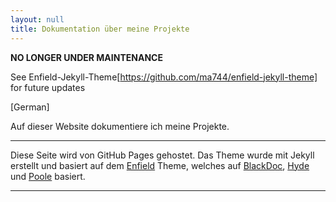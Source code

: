 ```yaml
---
layout: null
title: Dokumentation über meine Projekte
---
```

**NO LONGER UNDER MAINTENANCE**

See Enfield-Jekyll-Theme[https://github.com/ma744/enfield-jekyll-theme] 
for future updates

[German]

Auf dieser Website dokumentiere ich meine Projekte.


* * *

Diese Seite wird von GitHub Pages gehostet.
Das Theme wurde mit Jekyll erstellt und basiert auf dem [Enfield](https://github.com/ma744/Enfield) Theme, welches auf [BlackDoc](https://karloespiritu.com), [Hyde](https://hyde.getpoole.com) und [Poole](https://getpoole.com) basiert.

* * *
